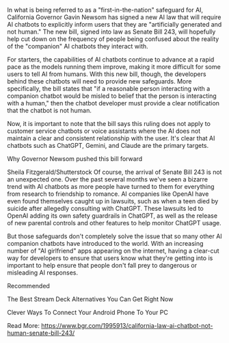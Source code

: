 In what is being referred to as a "first-in-the-nation" safeguard for AI, California Governor Gavin Newsom has signed a new AI law that will require AI chatbots to explicitly inform users that they are "artificially generated and not human." The new bill, signed into law as Senate Bill 243, will hopefully help cut down on the frequency of people being confused about the reality of the "companion" AI chatbots they interact with.

For starters, the capabilities of AI chatbots continue to advance at a rapid pace as the models running them improve, making it more difficult for some users to tell AI from humans. With this new bill, though, the developers behind these chatbots will need to provide new safeguards. More specifically, the bill states that "if a reasonable person interacting with a companion chatbot would be misled to belief that the person is interacting with a human," then the chatbot developer must provide a clear notification that the chatbot is not human.

Now, it is important to note that the bill says this ruling does not apply to customer service chatbots or voice assistants where the AI does not maintain a clear and consistent relationship with the user. It's clear that AI chatbots such as ChatGPT, Gemini, and Claude are the primary targets.


Why Governor Newsom pushed this bill forward

Sheila Fitzgerald/Shutterstock
Of course, the arrival of Senate Bill 243 is not an unexpected one. Over the past several months we've seen a bizarre trend with AI chatbots as more people have turned to them for everything from research to friendship to romance. AI companies like OpenAI have even found themselves caught up in lawsuits, such as when a teen died by suicide after allegedly consulting with ChatGPT. These lawsuits led to OpenAI adding its own safety guardrails in ChatGPT, as well as the release of new parental controls and other features to help monitor ChatGPT usage.


But those safeguards don't completely solve the issue that so many other AI companion chatbots have introduced to the world. With an increasing number of "AI girlfriend" apps appearing on the internet, having a clear-cut way for developers to ensure that users know what they're getting into is important to help ensure that people don't fall prey to dangerous or misleading AI responses.


Recommended

The Best Stream Deck Alternatives You Can Get Right Now

Clever Ways To Connect Your Android Phone To Your PC

Read More: https://www.bgr.com/1995913/california-law-ai-chatbot-not-human-senate-bill-243/